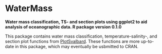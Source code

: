 
# WaterMass

**Water mass classification, TS- and section plots using ggplot2 to aid
analysis of oceanographic data. R package version 0.1.0**

This package contains water mass classification, temperature-salinity-,
and section plot functions from
[PlotSvalbard](https://github.com/MikkoVihtakari/PlotSvalbard). These
functions are more up-to-date in this package, which may eventually be
usbmitted to CRAN.
